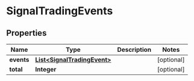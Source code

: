 # SignalTradingEvents

## Properties
Name | Type | Description | Notes
------------ | ------------- | ------------- | -------------
**events** | [**List&lt;SignalTradingEvent&gt;**](SignalTradingEvent.md) |  |  [optional]
**total** | **Integer** |  |  [optional]
